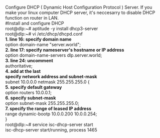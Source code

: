 	
Configure DHCP ( Dynamic Host Configuration Protocol ) Server. If you make your linux computer DHCP server, it's neccesarry to disable DHCP function on router in LAN.  
#Install and configure DHCP  
root@dlp:~# aptitude -y install dhcp3-server  
root@dlp:~# vi /etc/dhcp/dhcpd.conf  
**1. line 16: specify domain name**    
option domain-name "server.world";  
**2. line 17: specify nameserver's hostname or IP address**      
option domain-name-servers dlp.server.world;  
**3. line 24: uncomment**  
authoritative;   
**4. add at the last    
   specify network address and subnet-mask**  
subnet 10.0.0.0 netmask 255.255.255.0 {  
**5. specify default gateway**  
option routers 10.0.0.1;  
**6. specify subnet-mask**    
option subnet-mask 255.255.255.0;  
**7. specify the range of leased IP address**  
range dynamic-bootp 10.0.0.200 10.0.0.254;  
}  
root@dlp:~# service isc-dhcp-server start   
isc-dhcp-server start/running, process 1465  